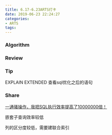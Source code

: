```yaml
---
title: 6.17-6.23ARTS打卡
date: 2019-06-23 22:24:27
categories:
- ARTS
tags:
---
```


### Algorithm

### Review

### Tip

EXPLAIN EXTENDED 查看sql优化之后的语句

### Share

[一通骚操作，我把SQL执行效率提高了10000000倍！](<https://mp.weixin.qq.com/s/82UfmL4hYSZ1nUhnmLQr3A>)

嵌套子查询效率较低

列的区分度较低，需要建联合索引